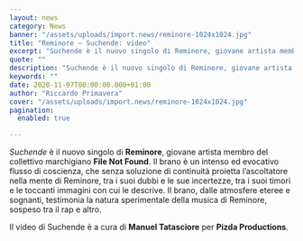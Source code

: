 ```yaml
---
layout: news
category: News
banner: "/assets/uploads/import.news/reminore-1024x1024.jpg"
title: "Reminore – Suchende: video"
excerpt: "Suchende è il nuovo singolo di Reminore, giovane artista membro del collettivo marchigiano File Not Found. Il brano è un intenso ed evocativo flusso di coscienza, che senza soluzione di continuità proietta l’ascoltatore nella mente di Reminore, tra i suoi dubbi e le sue incertezze, tra i suoi timori e le toccanti immagini con cui [&hellip"
quote: ""
description: "Suchende è il nuovo singolo di Reminore, giovane artista membro del collettivo marchigiano File Not Found. Il brano è un intenso ed evocativo flusso di coscienza, che senza soluzione di continuità proietta l’ascoltatore nella mente di Reminore, tra i suoi dubbi e le sue incertezze, tra i suoi timori e le toccanti immagini con cui [&hellip"
keywords: ""
date: 2020-11-07T00:00:00.000+01:00
author: "Riccardo Primavera"
cover: "/assets/uploads/import.news/reminore-1024x1024.jpg"
pagination:
  enabled: true

---
```


_Suchende_ è il nuovo singolo di **Reminore**, giovane artista membro del collettivo marchigiano **File Not Found**. Il brano è un intenso ed evocativo flusso di coscienza, che senza soluzione di continuità proietta l’ascoltatore nella mente di Reminore, tra i suoi dubbi e le sue incertezze, tra i suoi timori e le toccanti immagini con cui le descrive. Il brano, dalle atmosfere eteree e sognanti, testimonia la natura sperimentale della musica di Reminore, sospeso tra il rap e altro.

Il video di Suchende è a cura di **Manuel Tatasciore** per **Pizda Productions**.